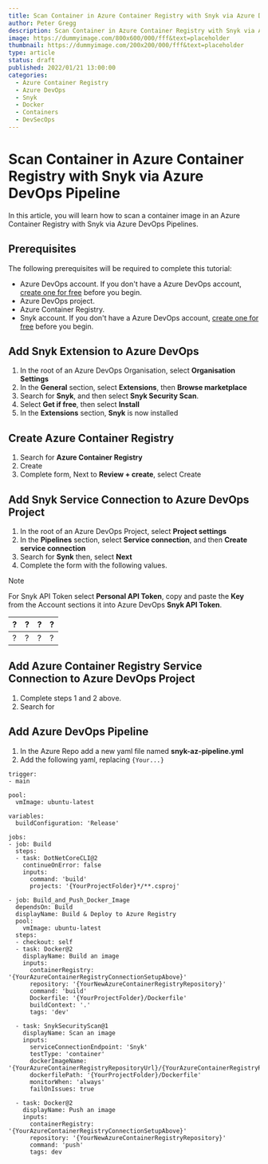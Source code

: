 ```yaml
---
title: Scan Container in Azure Container Registry with Snyk via Azure DevOps Pipeline
author: Peter Gregg
description: Scan Container in Azure Container Registry with Snyk via Azure DevOps Pipeline
image: https://dummyimage.com/800x600/000/fff&text=placeholder
thumbnail: https://dummyimage.com/200x200/000/fff&text=placeholder
type: article
status: draft
published: 2022/01/21 13:00:00
categories: 
  - Azure Container Registry
  - Azure DevOps
  - Snyk
  - Docker
  - Containers
  - DevSecOps
---
```


# Scan Container in Azure Container Registry with Snyk via Azure DevOps Pipeline

In this article, you will learn how to scan a  container image in an Azure Container Registry with Snyk via Azure DevOps Pipelines.

## Prerequisites

The following prerequisites will be required to complete this tutorial:
- Azure DevOps account. If you don't have a Azure DevOps account,  [create one for free](https://azure.microsoft.com/en-us/products/devops/) before you begin.
- Azure DevOps project.
- Azure Container Registry.
- Snyk account. If you don't have a Azure DevOps account,  [create one for free](https://app.snyk.io/login?cta=sign-up&loc=nav&page=homepage) before you begin.

## Add Snyk Extension to Azure DevOps

1. In the root of an Azure DevOps Organisation, select **Organisation Settings**
2. In the **General** section, select **Extensions**, then **Browse marketplace**
3. Search for **Snyk**, and then select **Snyk Security Scan**.
4. Select **Get if free**, then select **Install**
5. In the **Extensions** section, **Snyk** is now installed

## Create Azure Container Registry

1. Search for **Azure Container Registry**
2. Create
3. Complete form, Next to **Review + create**, select Create

## Add Snyk Service Connection to Azure DevOps Project

1. In the root of an Azure DevOps Project, select **Project settings**
2. In the **Pipelines** section, select **Service connection**, and then **Create service connection**
3. Search for **Synk** then, select **Next**
4. Complete the form with the following values.
> [!NOTE]   
> For Snyk API Token select **Personal API Token**, copy and paste the **Key** from the Account sections it into Azure DevOps **Snyk API Token**.

| ? | ? | ? | ? |
| --- | --- | --- | --- | 
| ? | ? | ? | ? |


## Add Azure Container Registry Service Connection to Azure DevOps Project

1. Complete steps 1 and 2 above.
2. Search for 

## Add Azure DevOps Pipeline

1. In the Azure Repo add a new yaml file named **snyk-az-pipeline.yml**
2. Add the following yaml, replacing `{Your...}`

```
trigger:
- main

pool:
  vmImage: ubuntu-latest

variables:
  buildConfiguration: 'Release'

jobs:
- job: Build
  steps: 
  - task: DotNetCoreCLI@2
    continueOnError: false
    inputs:
      command: 'build'
      projects: '{YourProjectFolder}*/**.csproj'

- job: Build_and_Push_Docker_Image
  dependsOn: Build
  displayName: Build & Deploy to Azure Registry
  pool:
    vmImage: ubuntu-latest
  steps:
  - checkout: self
  - task: Docker@2
    displayName: Build an image
    inputs:
      containerRegistry: '{YourAzureContainerRegistryConnectionSetupAbove}'
      repository: '{YourNewAzureContainerRegistryRepository}'
      command: 'build'
      Dockerfile: '{YourProjectFolder}/Dockerfile'
      buildContext: '.'
      tags: 'dev'

  - task: SnykSecurityScan@1
    displayName: Scan an image
    inputs:
      serviceConnectionEndpoint: 'Snyk'
      testType: 'container'
      dockerImageName: '{YourAzureContainerRegistryRepositoryUrl}/{YourAzureContainerRegistryRepository}:dev'  
      dockerfilePath: '{YourProjectFolder}/Dockerfile'
      monitorWhen: 'always'
      failOnIssues: true
  
  - task: Docker@2
    displayName: Push an image
    inputs:
      containerRegistry: '{YourAzureContainerRegistryConnectionSetupAbove}'
      repository: '{YourNewAzureContainerRegistryRepository}'
      command: 'push'
      tags: dev
```